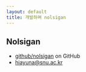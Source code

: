 ```yaml
---
layout: default
title: 개발하며 nolsigan
---
```



## Nolsigan

* [github/nolsigan][github] on GitHub
* hiayuna@snu.ac.kr

[github]: https://github.com/tnguyen/blueface/